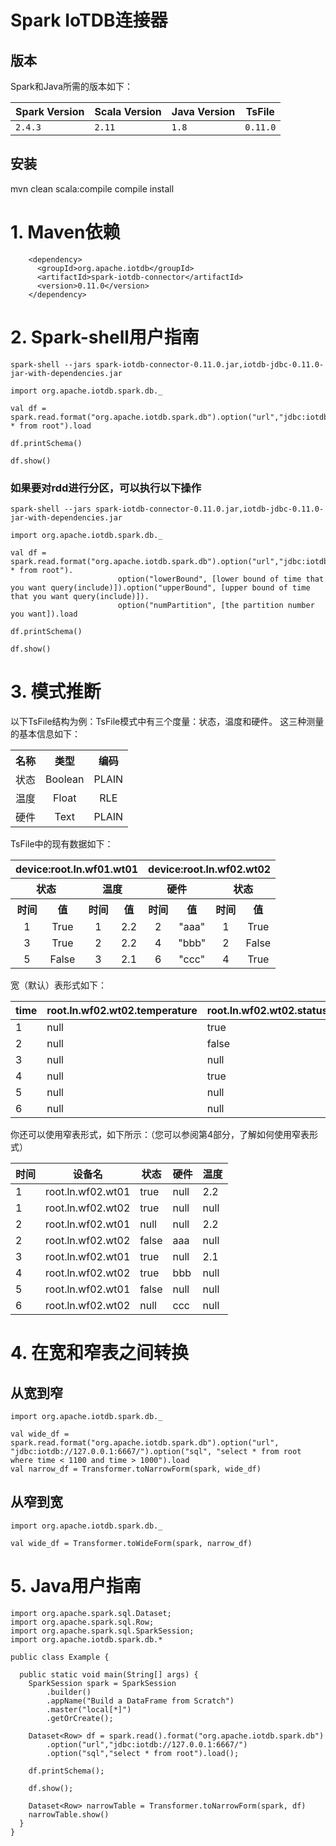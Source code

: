 <!--

    Licensed to the Apache Software Foundation (ASF) under one
    or more contributor license agreements.  See the NOTICE file
    distributed with this work for additional information
    regarding copyright ownership.  The ASF licenses this file
    to you under the Apache License, Version 2.0 (the
    "License"); you may not use this file except in compliance
    with the License.  You may obtain a copy of the License at
    
        http://www.apache.org/licenses/LICENSE-2.0
    
    Unless required by applicable law or agreed to in writing,
    software distributed under the License is distributed on an
    "AS IS" BASIS, WITHOUT WARRANTIES OR CONDITIONS OF ANY
    KIND, either express or implied.  See the License for the
    specific language governing permissions and limitations
    under the License.

-->

# Spark IoTDB连接器

## 版本

Spark和Java所需的版本如下：

| Spark Version | Scala Version | Java Version | TsFile   |
| ------------- | ------------- | ------------ | -------- |
| `2.4.3`       | `2.11`        | `1.8`        | `0.11.0` |

## 安装

mvn clean scala:compile compile install

# 1. Maven依赖

```
    <dependency>
      <groupId>org.apache.iotdb</groupId>
      <artifactId>spark-iotdb-connector</artifactId>
      <version>0.11.0</version>
    </dependency>
```

# 2. Spark-shell用户指南

```
spark-shell --jars spark-iotdb-connector-0.11.0.jar,iotdb-jdbc-0.11.0-jar-with-dependencies.jar

import org.apache.iotdb.spark.db._

val df = spark.read.format("org.apache.iotdb.spark.db").option("url","jdbc:iotdb://127.0.0.1:6667/").option("sql","select * from root").load

df.printSchema()

df.show()
```

### 如果要对rdd进行分区，可以执行以下操作

```
spark-shell --jars spark-iotdb-connector-0.11.0.jar,iotdb-jdbc-0.11.0-jar-with-dependencies.jar

import org.apache.iotdb.spark.db._

val df = spark.read.format("org.apache.iotdb.spark.db").option("url","jdbc:iotdb://127.0.0.1:6667/").option("sql","select * from root").
                        option("lowerBound", [lower bound of time that you want query(include)]).option("upperBound", [upper bound of time that you want query(include)]).
                        option("numPartition", [the partition number you want]).load

df.printSchema()

df.show()
```

# 3. 模式推断

以下TsFile结构为例：TsFile模式中有三个度量：状态，温度和硬件。 这三种测量的基本信息如下：

<center>
<table style="text-align:center">
	<tr><th colspan="2">名称</th><th colspan="2">类型</th><th colspan="2">编码</th></tr>
	<tr><td colspan="2">状态</td><td colspan="2">Boolean</td><td colspan="2">PLAIN</td></tr>
	<tr><td colspan="2">温度</td><td colspan="2">Float</td><td colspan="2">RLE</td></tr>
	<tr><td colspan="2">硬件</td><td colspan="2">Text</td><td colspan="2">PLAIN</td></tr>
</table>
</center>

TsFile中的现有数据如下：

<center>
<table style="text-align:center">
	<tr><th colspan="4">device:root.ln.wf01.wt01</th><th colspan="4">device:root.ln.wf02.wt02</th></tr>
	<tr><th colspan="2">状态</th><th colspan="2">温度</th><th colspan="2">硬件</th><th colspan="2">状态</th></tr>
	<tr><th>时间</th><th>值</td><th>时间</th><th>值</th><th>时间</th><th>值</th><th>时间</th><th>值</th></tr>
	<tr><td>1</td><td>True</td><td>1</td><td>2.2</td><td>2</td><td>"aaa"</td><td>1</td><td>True</td></tr>
	<tr><td>3</td><td>True</td><td>2</td><td>2.2</td><td>4</td><td>"bbb"</td><td>2</td><td>False</td></tr>
	<tr><td>5</td><td> False </td><td>3</td><td>2.1</td><td>6</td><td>"ccc"</td><td>4</td><td>True</td></tr>
</table>
</center>


宽（默认）表形式如下：

| time | root.ln.wf02.wt02.temperature | root.ln.wf02.wt02.status | root.ln.wf02.wt02.hardware | root.ln.wf01.wt01.temperature | root.ln.wf01.wt01.status | root.ln.wf01.wt01.hardware |
| ---- | ----------------------------- | ------------------------ | -------------------------- | ----------------------------- | ------------------------ | -------------------------- |
| 1    | null                          | true                     | null                       | 2.2                           | true                     | null                       |
| 2    | null                          | false                    | aaa                        | 2.2                           | null                     | null                       |
| 3    | null                          | null                     | null                       | 2.1                           | true                     | null                       |
| 4    | null                          | true                     | bbb                        | null                          | null                     | null                       |
| 5    | null                          | null                     | null                       | null                          | false                    | null                       |
| 6    | null                          | null                     | ccc                        | null                          | null                     | null                       |

你还可以使用窄表形式，如下所示：（您可以参阅第4部分，了解如何使用窄表形式）

| 时间 | 设备名            | 状态  | 硬件 | 温度 |
| ---- | ----------------- | ----- | ---- | ---- |
| 1    | root.ln.wf02.wt01 | true  | null | 2.2  |
| 1    | root.ln.wf02.wt02 | true  | null | null |
| 2    | root.ln.wf02.wt01 | null  | null | 2.2  |
| 2    | root.ln.wf02.wt02 | false | aaa  | null |
| 3    | root.ln.wf02.wt01 | true  | null | 2.1  |
| 4    | root.ln.wf02.wt02 | true  | bbb  | null |
| 5    | root.ln.wf02.wt01 | false | null | null |
| 6    | root.ln.wf02.wt02 | null  | ccc  | null |

# 4. 在宽和窄表之间转换

## 从宽到窄

```
import org.apache.iotdb.spark.db._

val wide_df = spark.read.format("org.apache.iotdb.spark.db").option("url", "jdbc:iotdb://127.0.0.1:6667/").option("sql", "select * from root where time < 1100 and time > 1000").load
val narrow_df = Transformer.toNarrowForm(spark, wide_df)
```

## 从窄到宽

```
import org.apache.iotdb.spark.db._

val wide_df = Transformer.toWideForm(spark, narrow_df)
```

# 5. Java用户指南

```
import org.apache.spark.sql.Dataset;
import org.apache.spark.sql.Row;
import org.apache.spark.sql.SparkSession;
import org.apache.iotdb.spark.db.*

public class Example {

  public static void main(String[] args) {
    SparkSession spark = SparkSession
        .builder()
        .appName("Build a DataFrame from Scratch")
        .master("local[*]")
        .getOrCreate();

    Dataset<Row> df = spark.read().format("org.apache.iotdb.spark.db")
        .option("url","jdbc:iotdb://127.0.0.1:6667/")
        .option("sql","select * from root").load();

    df.printSchema();

    df.show();
    
    Dataset<Row> narrowTable = Transformer.toNarrowForm(spark, df)
    narrowTable.show()
  }
}
```